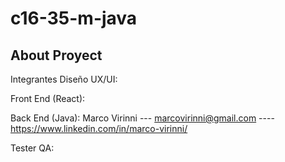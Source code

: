 # c16-35-m-java
## About Proyect

Integrantes
Diseño UX/UI:

Front End (React):

Back End (Java):
Marco Virinni --- marcovirinni@gmail.com ---- https://www.linkedin.com/in/marco-virinni/

Tester QA:
